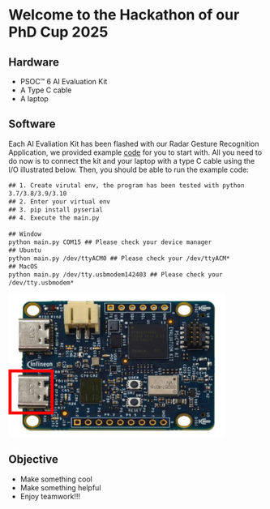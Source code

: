 # Welcome to the Hackathon of our PhD Cup 2025

## Hardware
- PSOC™ 6 AI Evaluation Kit
- A Type C cable
- A laptop

## Software
Each AI Evaliation Kit has been flashed with our Radar Gesture Recognition Application, we provided example [code](./main.py) for you to start with. All you need to do now is to connect the kit and your laptop with a type C cable using the I/O illustrated below. Then, you should be able to run the example code:
```
## 1. Create virutal env, the program has been tested with python 3.7/3.8/3.9/3.10
## 2. Enter your virtual env
## 3. pip install pyserial
## 4. Execute the main.py

## Window 
python main.py COM15 ## Please check your device manager
## Ubuntu
python main.py /dev/ttyACM0 ## Please check your /dev/ttyACM*
## MacOS
python main.py /dev/tty.usbmodem142403 ## Please check your /dev/tty.usbmodem*
```

![](psoc_ai_kit.png)

## Objective
- Make something cool
- Make something helpful 
- Enjoy teamwork!!!
